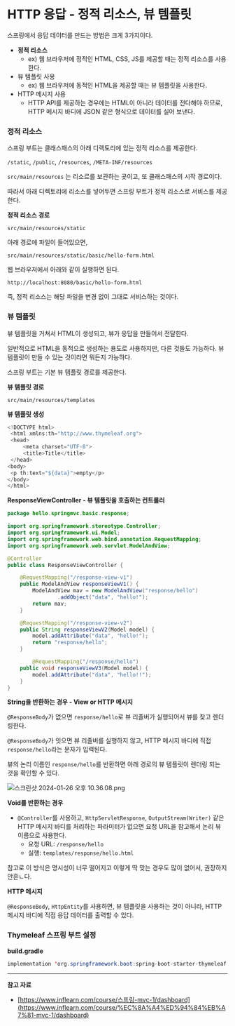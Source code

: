 # HTTP **응답** - **정적 리소스**, **뷰 템플릿**

스프링에서 응답 데이터를 만드는 방법은 크게 3가지이다.

- **정적 리소스**
    - ex) 웹 브라우저에 정적인 HTML, CSS, JS를 제공할 때는 정적 리소스를 사용한다.
- 뷰 템플릿 사용
    - ex) 웹 브라우저에 동적인 HTML을 제공할 때는 뷰 템플릿을 사용한다.
- HTTP 메시지 사용
    - HTTP API를 제공하는 경우에는 HTML이 아니라 데이터를 전다해야 하므로, HTTP 메시지 바디에 JSON 같은 형식으로 데이터를 실어 보낸다.

### 정적 리소스

스프링 부트는 클래스패스의 아래 디렉토리에 있는 정적 리소스를 제공한다.

`/static`, `/public`, `/resources`, `/META-INF/resources`

`src/main/resources` 는 리소르를 보관하는 곳이고, 또 클래스패스의 시작 경로이다.

따라서 아래 디렉토리에 리소스를 넣어두면 스프링 부트가 정적 리소스로 서비스를 제공한다.

**정적 리소스 경로**

`src/main/resources/static`

아래 경로에 파일이 들어있으면, 

`src/main/resources/static/basic/hello-form.html`

웹 브라우저에서 아래와 같이 실행하면 된다.

`http://localhost:8080/basic/hello-form.html`

즉, 정적 리소스는 해당 파일을 변경 없이 그대로 서비스하는 것이다.

### 뷰 템플릿

뷰 템플릿을 거쳐서 HTML이 생성되고, 뷰가 응답을 만들어서 전달한다.

일반적으로 HTML을 동적으로 생성하는 용도로 사용하지만, 다른 것들도 가능하다. 뷰 템플릿이 만들 수 있는 것이라면 뭐든지 가능하다.

스프링 부트는 기본 뷰 템플릿 경로를 제공한다.

**뷰 템플릿 경로**

`src/main/resources/templates`

**뷰 템플릿 생성**

```java
<!DOCTYPE html>
 <html xmlns:th="http://www.thymeleaf.org">
 <head>
     <meta charset="UTF-8">
     <title>Title</title>
 </head>
<body>
 <p th:text="${data}">empty</p>
</body>
</html>
```

**ResponseViewController - 뷰 템플릿을 호출하는 컨트롤러**

```java
package hello.springmvc.basic.response;

import org.springframework.stereotype.Controller;
import org.springframework.ui.Model;
import org.springframework.web.bind.annotation.RequestMapping;
import org.springframework.web.servlet.ModelAndView;

@Controller
public class ResponseViewController {

    @RequestMapping("/response-view-v1")
    public ModelAndView responseViewV1() {
        ModelAndView mav = new ModelAndView("response/hello")
                .addObject("data", "hello!");
        return mav;
    }

    @RequestMapping("/response-view-v2")
    public String responseViewV2(Model model) {
        model.addAttribute("data", "hello!");
        return "response/hello";
    }

		@RequestMapping("/response/hello")
    public void responseViewV3(Model model) {
        model.addAttribute("data", "hello!!");
    }
}
```

**String을 반환하는 경우 - View or HTTP 메시지**

`@ResponseBody`가 없으면 `response/hello`로 뷰 리졸버가 실행되어서 뷰를 찾고 렌더링한다.

`@ResponseBody`가 잇으면 뷰 리졸버를 실행하지 않고, HTTP 메시지 바디에 직접 `response/hello`라는 문자가 입력된다.

뷰의 논리 이름인 `response/hello`를 반환하면 아래 경로의 뷰 템플릿이 렌더링 되는 것을 확인할 수 있다.

![스크린샷 2024-01-26 오후 10.36.08.png](https://github.com/Heo-y-y/development-blog/assets/112863029/d25c70c6-4460-4aac-a4df-0e42fcc224e9)

**Void를 반환하는 경우**

- `@Controller`를 사용하고, `HttpServletResponse`, `OutputStream(Writer)` 같은 HTTP 메시지 바디를 처리하는 파라미터가 없으면 요청 URL을 참고해서 논리 뷰 이름으로 사용한다.
    - 요청 URL: `/response/hello`
    - 실행: `templates/response/hello.html`

참고로 이 방식은 명시성이 너무 떨어지고 이렇게 딱 맞는 경우도 많이 없어서, 권장하지 안흔ㄴ다.

**HTTP 메시지**

`@ResponseBody`, `HttpEntity`를 사용하면, 뷰 템플릿을 사용하는 것이 아니라, HTTP 메시지 바디에 직접 응답 데이터를 출력할 수 있다.

### Thymeleaf **스프링 부트 설정**

**build.gradle**

```java
implementation 'org.springframework.boot:spring-boot-starter-thymeleaf'
```

---

**참고 자료**

- [https://www.inflearn.com/course/스프링-mvc-1/dashboard](https://www.inflearn.com/course/%EC%8A%A4%ED%94%84%EB%A7%81-mvc-1/dashboard)
